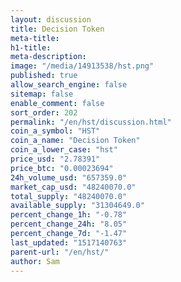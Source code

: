 ```yaml
---
layout: discussion
title: Decision Token
meta-title: 
h1-title: 
meta-description: 
image: "/media/14913538/hst.png"
published: true
allow_search_engine: false
sitemap: false
enable_comment: false
sort_order: 202
permalink: "/en/hst/discussion.html"
coin_a_symbol: "HST"
coin_a_name: "Decision Token"
coin_a_lower_case: "hst"
price_usd: "2.78391"
price_btc: "0.00023694"
24h_volume_usd: "657359.0"
market_cap_usd: "48240070.0"
total_supply: "48240070.0"
available_supply: "31304649.0"
percent_change_1h: "-0.78"
percent_change_24h: "8.05"
percent_change_7d: "-1.47"
last_updated: "1517140763"
parent-url: "/en/hst/"
author: Sam
---
```


